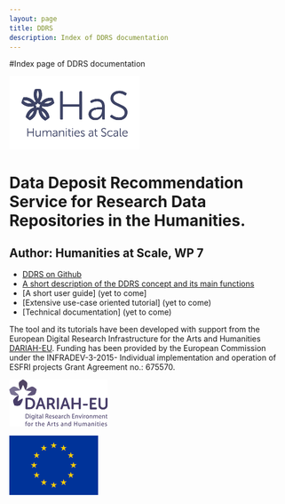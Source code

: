 ```yaml
---
layout: page
title: DDRS
description: Index of DDRS documentation
---
```


#Index page of DDRS documentation

![alt text](https://github.com/DARIAH-ERIC/ddrs/blob/master/docs/contents/HaS_Logo_transparent_DARIAH_Farbton.png "Humanities at Scale")

# Data Deposit Recommendation Service for Research Data Repositories in the Humanities.
## Author: Humanities at Scale, WP 7

* [DDRS on Github](https://github.com/DARIAH-ERIC/ddrs)
* [A short description of the DDRS concept and its main functions](https://github.com/DARIAH-ERIC/ddrs/blob/master/docs/concept.md)
* [A short user guide] (yet to come]
* [Extensive use-case oriented tutorial] (yet to come)
* [Technical documentation] (yet to come)

The tool and its tutorials have been developed with support from the European Digital Research Infrastructure for the Arts and Humanities [DARIAH-EU](http://www.dariah.eu/). Funding has been provided by the European Commission under the INFRADEV-3-2015- Individual implementation and operation of ESFRI projects Grant Agreement no.: 675570.

![alt text](https://github.com/DARIAH-ERIC/ddrs/blob/master/docs/contents/DARIAH-EU-Logo-RGB_small.png "DARIAH-EU")

![alt text](https://github.com/DARIAH-ERIC/ddrs/blob/master/docs/contents/eu.png "European Commission")
